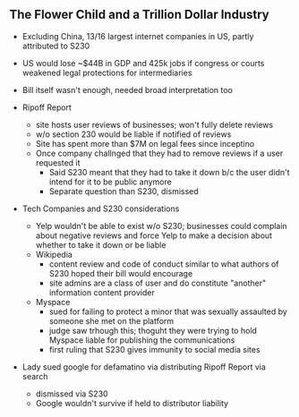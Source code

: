 ## The Flower Child and a Trillion Dollar Industry

- Excluding China, 13/16 largest internet companies in US, partly attributed to S230
- US would lose ~$44B in GDP and 425k jobs if congress or courts weakened legal protections for intermediaries
- Bill itself wasn't enough, needed broad interpretation too

- Ripoff Report
    - site hosts user reviews of businesses; won't fully delete reviews
    - w/o section 230 would be liable if notified of reviews
    - Site has spent more than $7M on legal fees since inceptino
    - Once company challnged that they had to remove reviews if a user requested it
        - Said S230 meant that they had to take it down b/c the user didn't intend for it to be public anymore
        - Separate question than S230, dismissed

- Tech Companies and S230 considerations
    - Yelp wouldn't be able to exist w/o S230; businesses could complain about negative reviews and force Yelp to make a decision about whether to take it down or be liable
    - Wikipedia
        - content review and code of conduct similar to what authors of S230 hoped their bill would encourage
        - site admins are a class of user and do constitute "another" information content provider
    - Myspace
        - sued for failing to protect a minor that was sexually assaulted by someone she met on the platform
        - judge saw trhough this; thoguht they were trying to hold Myspace liable for publishing the communications
        - first ruling that S230 gives immunity to social media sites

- Lady sued google for defamatino via distributing Ripoff Report via search
    - dismissed via S230
    - Google wouldn't survive if held to distributor liability
